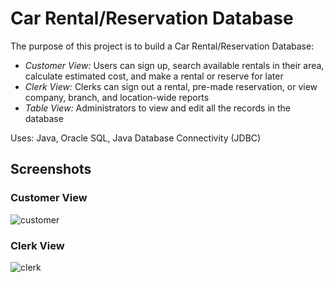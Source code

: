 # Car Rental/Reservation Database
The purpose of this project is to build a Car Rental/Reservation Database:
* *Customer View:* Users can sign up, search available rentals in their area, calculate estimated cost, and make a rental or reserve for later
* *Clerk View:* Clerks can sign out a rental, pre-made reservation, or view company, branch, and location-wide reports
* *Table View:* Administrators to view and edit all the records in the database

Uses: Java, Oracle SQL, Java Database Connectivity (JDBC)
## Screenshots
### Customer View
![customer](https://user-images.githubusercontent.com/4008778/82133429-d9089000-97a0-11ea-8a13-dfb3afc5233a.png)
### Clerk View
![clerk](https://user-images.githubusercontent.com/4008778/82133435-f178aa80-97a0-11ea-9b56-107143487d3f.png)

